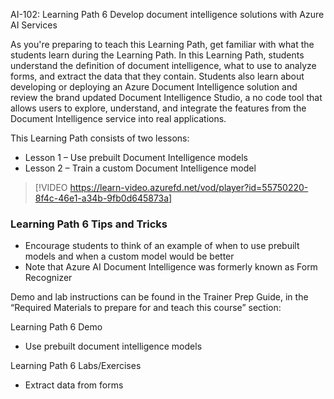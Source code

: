 

AI-102: Learning Path 6 Develop document intelligence solutions with Azure AI Services

As you're preparing to teach this Learning Path, get familiar with what the students learn during the Learning Path. In this Learning Path, students understand the definition of document intelligence, what to use to analyze forms, and extract the data that they contain. Students also learn about developing or deploying an Azure Document Intelligence solution and review the brand updated Document Intelligence Studio, a no code tool that allows users to explore, understand, and integrate the features from the Document Intelligence service into real applications.

This Learning Path consists of two lessons:
- Lesson 1 – Use prebuilt Document Intelligence models
- Lesson 2 – Train a custom Document Intelligence model

> [!VIDEO https://learn-video.azurefd.net/vod/player?id=55750220-8f4c-46e1-a34b-9fb0d645873a] 

### Learning Path 6 Tips and Tricks

- Encourage students to think of an example of when to use prebuilt models and when a custom model would be better
- Note that Azure AI Document Intelligence was formerly known as Form Recognizer

Demo and lab instructions can be found in the Trainer Prep Guide, in the “Required Materials to prepare for and teach this course” section:

Learning Path 6 Demo
- Use prebuilt document intelligence models

Learning Path 6 Labs/Exercises
- Extract data from forms